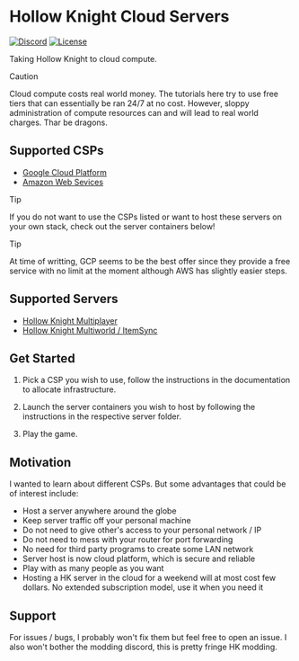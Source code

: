 # Hollow Knight Cloud Servers

[![Discord](https://img.shields.io/discord/879125729936298015.svg?logo=discord&logoColor=white&logoWidth=20&labelColor=7289DA&label=Discord&color=17cf48)](https://discord.gg/F6Y5TeFQ8j) [![License](https://img.shields.io/badge/license-MIT-green)](./LICENSE)

Taking Hollow Knight to cloud compute.

> [!CAUTION]
> Cloud compute costs real world money. The tutorials here try to use free tiers that can essentially be ran 24/7 at no cost.
> However, sloppy administration of compute resources can and will lead to real world charges. Thar be dragons.


## Supported CSPs

- [Google Cloud Platform](gcp)
- [Amazon Web Sevices](aws)

> [!TIP]
> If you do not want to use the CSPs listed or want to host these servers on your own stack, check out the server containers below!

> [!TIP]
> At time of writting, GCP seems to be the best offer since they provide a free service with no limit at the moment although AWS has slightly easier steps.

## Supported Servers

- [Hollow Knight Multiplayer](docker/hkmp)
- [Hollow Knight Multiworld / ItemSync](docker/hkmw)

## Get Started

1. Pick a CSP you wish to use, follow the instructions in the documentation to allocate infrastructure.

2. Launch the server containers you wish to host by following the instructions in the respective server folder.

3. Play the game.

## Motivation

I wanted to learn about different CSPs.
But some advantages that could be of interest include:

- Host a server anywhere around the globe
- Keep server traffic off your personal machine
- Do not need to give other's access to your personal network / IP
- Do not need to mess with your router for port forwarding
- No need for third party programs to create some LAN network
- Server host is now cloud platform, which is secure and reliable
- Play with as many people as you want
- Hosting a HK server in the cloud for a weekend will at most cost few dollars. No extended subscription model, use it when you need it

## Support

For issues / bugs, I probably won't fix them but feel free to open an issue.
I also won't bother the modding discord, this is pretty fringe HK modding.